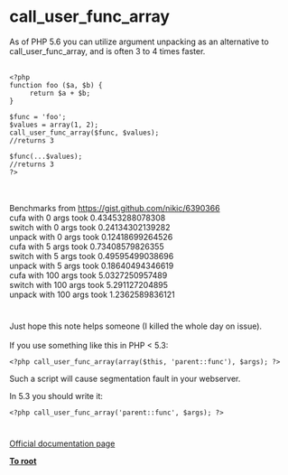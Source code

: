 # call_user_func_array



As of PHP 5.6 you can utilize argument unpacking as an alternative to call_user_func_array, and is often 3 to 4 times faster.<br><br>

```
<?php
function foo ($a, $b) {
     return $a + $b;
}

$func = 'foo';
$values = array(1, 2);
call_user_func_array($func, $values); 
//returns 3

$func(...$values);
//returns 3
?>
```
<br><br>Benchmarks from https://gist.github.com/nikic/6390366<br>cufa   with 0 args took 0.43453288078308<br>switch with 0 args took 0.24134302139282<br>unpack with 0 args took 0.12418699264526<br>cufa   with 5 args took 0.73408579826355<br>switch with 5 args took 0.49595499038696<br>unpack with 5 args took 0.18640494346619<br>cufa   with 100 args took 5.0327250957489<br>switch with 100 args took 5.291127204895<br>unpack with 100 args took 1.2362589836121  

#

Just hope this note helps someone (I killed the whole day on issue).<br><br>If you use something like this in PHP &lt; 5.3:<br>

```
<?php call_user_func_array(array($this, 'parent::func'), $args); ?>
```

Such a script will cause segmentation fault in your webserver.

In 5.3 you should write it:


```
<?php call_user_func_array('parent::func', $args); ?>
```
  

#

[Official documentation page](https://www.php.net/manual/en/function.call-user-func-array.php)

**[To root](/README.md)**